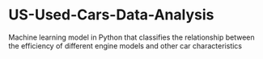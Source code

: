 # US-Used-Cars-Data-Analysis
Machine learning model in Python that classifies the relationship between the efficiency of different engine models and other car characteristics
